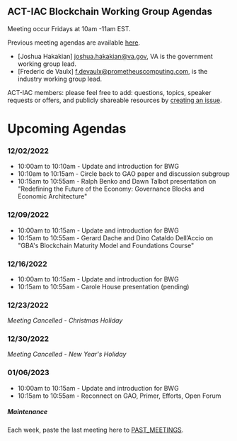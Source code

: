 ## ACT-IAC Blockchain Working Group Agendas

Meeting occur Fridays at 10am -11am EST.

Previous meeting agendas are available [here](./previous_agendas/).

* [Joshua Hakakian] <joshua.hakakian@va.gov>, VA is the government working group lead.
* [Frederic de Vaulx] <f.devaulx@prometheuscomputing.com>, is the industry working group lead.

ACT-IAC members: please feel free to add: questions, topics, speaker requests or offers, and publicly
shareable resources by [creating an issue](https://github.com/ACT-IAC-BWG/agendas/issues).

# Upcoming Agendas

### 12/02/2022

* 10:00am to 10:10am - Update and introduction for BWG
* 10:10am to 10:15am - Circle back to GAO paper and discussion subgroup
* 10:15am to 10:55am - Ralph Benko and Dawn Talbot presentation on "Redefining the Future of the Economy: Governance Blocks and Economic Architecture"

### 12/09/2022

* 10:00am to 10:15am - Update and introduction for BWG
* 10:15am to 10:55am - Gerard Dache and Dino Cataldo Dell’Accio on "GBA's Blockchain Maturity Model and Foundations Course"

### 12/16/2022

* 10:00am to 10:15am - Update and introduction for BWG
* 10:15am to 10:55am - Carole House presentation (pending)

### 12/23/2022
*Meeting Cancelled - Christmas Holiday*

### 12/30/2022
*Meeting Cancelled - New Year's Holiday*

### 01/06/2023
* 10:00am to 10:15am - Update and introduction for BWG
* 10:15am to 10:55am - Reconnect on GAO, Primer, Efforts, Open Forum

##### Maintenance
Each week, paste the last meeting here to [PAST_MEETINGS](./previous_agendas/).
